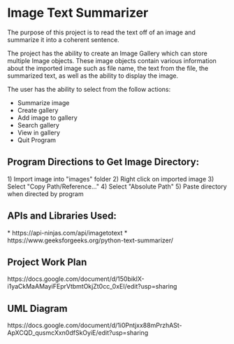 <h1>Image Text Summarizer</h1>

The purpose of this project is to read the text off of an image and summarize it into a coherent sentence.

The project has the ability to create an Image Gallery which can store multiple Image objects.
These image objects contain various information about the imported image such as file name, the text from the file,
the summarized text, as well as the ability to display the image.

The user has the ability to select from the follow actions:
* Summarize image
* Create gallery
* Add image to gallery
* Search gallery
* View in gallery
* Quit Program

<h2>Program Directions to Get Image Directory:</h2>
1) Import image into "images" folder
2) Right click on imported image
3) Select "Copy Path/Reference..."
4) Select "Absolute Path"
5) Paste directory when directed by program

<h2>APIs and Libraries Used: </h2>
* https://api-ninjas.com/api/imagetotext
* https://www.geeksforgeeks.org/python-text-summarizer/

<h2>Project Work Plan</h2>
https://docs.google.com/document/d/150biklX-i1yaCkMaAMayiFEprVtbmtOkjZt0cc_0xEI/edit?usp=sharing

<h2>UML Diagram</h2>
https://docs.google.com/document/d/1i0Pntjxx88mPrzhASt-ApXCQD_qusmcXxn0dfSkOyiE/edit?usp=sharing
